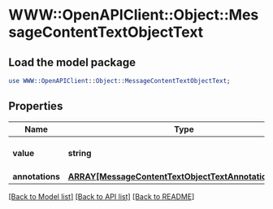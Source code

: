 # WWW::OpenAPIClient::Object::MessageContentTextObjectText

## Load the model package
```perl
use WWW::OpenAPIClient::Object::MessageContentTextObjectText;
```

## Properties
Name | Type | Description | Notes
------------ | ------------- | ------------- | -------------
**value** | **string** | The data that makes up the text. | 
**annotations** | [**ARRAY[MessageContentTextObjectTextAnnotationsInner]**](MessageContentTextObjectTextAnnotationsInner.md) |  | 

[[Back to Model list]](../README.md#documentation-for-models) [[Back to API list]](../README.md#documentation-for-api-endpoints) [[Back to README]](../README.md)


